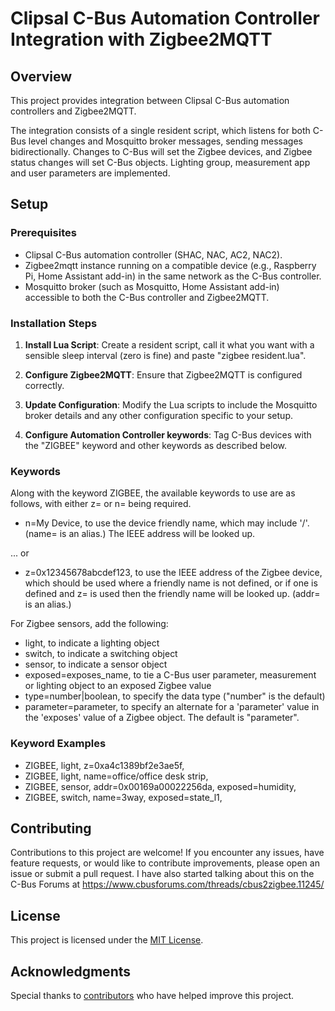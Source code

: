 # Clipsal C-Bus Automation Controller Integration with Zigbee2MQTT

## Overview

This project provides integration between Clipsal C-Bus automation controllers and Zigbee2MQTT.

The integration consists of a single resident script, which listens for both C-Bus level changes and Mosquitto broker messages, sending messages bidirectionally. Changes to C-Bus will set the Zigbee devices, and Zigbee status changes will set C-Bus objects. Lighting group, measurement app and user parameters are implemented.

## Setup

### Prerequisites

- Clipsal C-Bus automation controller (SHAC, NAC, AC2, NAC2).
- Zigbee2mqtt instance running on a compatible device (e.g., Raspberry Pi, Home Assistant add-in) in the same network as the C-Bus controller.
- Mosquitto broker (such as Mosquitto, Home Assistant add-in) accessible to both the C-Bus controller and Zigbee2MQTT.

### Installation Steps

1. **Install Lua Script**: Create a resident script, call it what you want with a sensible sleep interval (zero is fine) and paste "zigbee resident.lua".  

2. **Configure Zigbee2MQTT**: Ensure that Zigbee2MQTT is configured correctly.

3. **Update Configuration**: Modify the Lua scripts to include the Mosquitto broker details and any other configuration specific to your setup.

4. **Configure Automation Controller keywords**: Tag C-Bus devices with the "ZIGBEE" keyword and other keywords as described below.

### Keywords

Along with the keyword ZIGBEE, the available keywords to use are as follows, with either z= or n= being required.

* n=My Device, to use the device friendly name, which may include '/'. (name= is an alias.) The IEEE address will be looked up.

... or
* z=0x12345678abcdef123, to use the IEEE address of the Zigbee device, which should be used where a friendly name is not defined, or if one is defined and z= is used then the friendly name will be looked up. (addr= is an alias.)

For Zigbee sensors, add the following:

* light, to indicate a lighting object
* switch, to indicate a switching object
* sensor, to indicate a sensor object
* exposed=exposes_name, to tie a C-Bus user parameter, measurement or lighting object to an exposed Zigbee value
* type=number|boolean, to specify the data type ("number" is the default)
* parameter=parameter, to specify an alternate for a 'parameter' value in the 'exposes' value of a Zigbee object. The default is "parameter".

### Keyword Examples

* ZIGBEE, light, z=0xa4c1389bf2e3ae5f, 
* ZIGBEE, light, name=office/office desk strip, 
* ZIGBEE, sensor, addr=0x00169a00022256da, exposed=humidity, 
* ZIGBEE, switch, name=3way, exposed=state_l1, 

## Contributing

Contributions to this project are welcome! If you encounter any issues, have feature requests, or would like to contribute improvements, please open an issue or submit a pull request. I have also started talking about this on the C-Bus Forums at https://www.cbusforums.com/threads/cbus2zigbee.11245/

## License

This project is licensed under the [MIT License](LICENSE).

## Acknowledgments

Special thanks to [contributors](CONTRIBUTORS.md) who have helped improve this project.